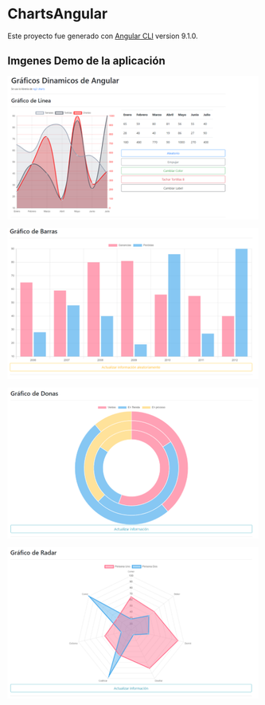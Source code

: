 # ChartsAngular

Este proyecto fue generado con [Angular CLI](https://github.com/angular/angular-cli) version 9.1.0.

## Imgenes Demo de la aplicación

![](https://raw.githubusercontent.com/iSkyBell/ChartsAngular/master/src/assets/lineChart.PNG?raw=true)

![](https://raw.githubusercontent.com/iSkyBell/ChartsAngular/master/src/assets/barChart.PNG?raw=true)

![](https://raw.githubusercontent.com/iSkyBell/ChartsAngular/master/src/assets/donaChart.PNG?raw=true)

![](https://raw.githubusercontent.com/iSkyBell/ChartsAngular/master/src/assets/radarChart.PNG?raw=true)